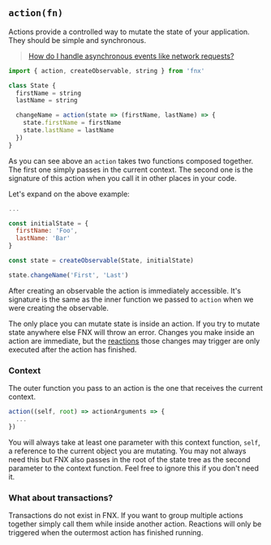 ## `action(fn)`

Actions provide a controlled way to mutate the state of your application. They should be simple and synchronous.

> [How do I handle asynchronous events like network requests?](/docs/patterns/AsynchronousActions.md)

```javascript
import { action, createObservable, string } from 'fnx'

class State {
  firstName = string
  lastName = string

  changeName = action(state => (firstName, lastName) => {
    state.firstName = firstName
    state.lastName = lastName
  })
}
```

As you can see above an `action` takes two functions composed together. The first one simply passes in the current context. The second one is the signature of this action when you call it in other places in your code.

Let's expand on the above example:

```javascript
...

const initialState = {
  firstName: 'Foo',
  lastName: 'Bar'
}

const state = createObservable(State, initialState)

state.changeName('First', 'Last')
```

After creating an observable the action is immediately accessible. It's signature is the same as the inner function we passed to `action` when we were creating the observable.

The only place you can mutate state is inside an action. If you try to mutate state anywhere else FNX will throw an error. Changes you make inside an action are immediate, but the [reactions](/docs/api/reaction.md) those changes may trigger are only executed after the action has finished.

### Context

The outer function you pass to an action is the one that receives the current context.

```javascript
action((self, root) => actionArguments => {
  ...
})
```

You will always take at least one parameter with this context function, `self`, a reference to the current object you are mutating. You may not always need this but FNX also passes in the root of the state tree as the second parameter to the context function. Feel free to ignore this if you don't need it.

### What about transactions?

Transactions do not exist in FNX. If you want to group multiple actions together simply call them while inside another action. Reactions will only be triggered when the outermost action has finished running.
